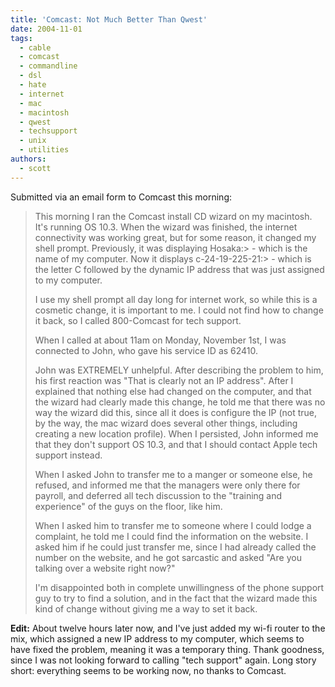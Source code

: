 ```yaml
---
title: 'Comcast: Not Much Better Than Qwest'
date: 2004-11-01
tags:
  - cable
  - comcast
  - commandline
  - dsl
  - hate
  - internet
  - mac
  - macintosh
  - qwest
  - techsupport
  - unix
  - utilities
authors:
  - scott
---
```


Submitted via an email form to Comcast this morning:

> This morning I ran the Comcast install CD wizard on my macintosh. It's running OS 10.3. When the wizard was finished, the internet connectivity was working great, but for some reason, it changed my shell prompt. Previously, it was displaying Hosaka:> - which is the name of my computer. Now it displays c-24-19-225-21:> - which is the letter C followed by the dynamic IP address that was just assigned to my computer.
>
> I use my shell prompt all day long for internet work, so while this is a cosmetic change, it is important to me. I could not find how to change it back, so I called 800-Comcast for tech support.
>
> When I called at about 11am on Monday, November 1st, I was connected to John, who gave his service ID as 62410.
>
> John was EXTREMELY unhelpful. After describing the problem to him, his first reaction was "That is clearly not an IP address". After I explained that nothing else had changed on the computer, and that the wizard had clearly made this change, he told me that there was no way the wizard did this, since all it does is configure the IP (not true, by the way, the mac wizard does several other things, including creating a new location profile). When I persisted, John informed me that they don't support OS 10.3, and that I should contact Apple tech support instead.
>
> When I asked John to transfer me to a manger or someone else, he refused, and informed me that the managers were only there for payroll, and deferred all tech discussion to the "training and experience" of the guys on the floor, like him.
>
> When I asked him to transfer me to someone where I could lodge a complaint, he told me I could find the information on the website. I asked him if he could just transfer me, since I had already called the number on the website, and he got sarcastic and asked "Are you talking over a website right now?"
>
> I'm disappointed both in complete unwillingness of the phone support guy to try to find a solution, and in the fact that the wizard made this kind of change without giving me a way to set it back.

**Edit:** About twelve hours later now, and I've just added my wi-fi router to the mix, which assigned a new IP address to my computer, which seems to have fixed the problem, meaning it was a temporary thing. Thank goodness, since I was not looking forward to calling "tech support" again. Long story short: everything seems to be working now, no thanks to Comcast.
